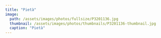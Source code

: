 ```yaml
---
title: "Pietà"
image: 
  path: /assets/images/photos/fullsize/P3201136.jpg
  thumbnail: /assets/images/photos/thumbnails/P3201136-thumbnail.jpg
  caption: "Pietà"
---
```

